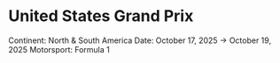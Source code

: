 # United States Grand Prix

Continent: North & South America
Date: October 17, 2025 → October 19, 2025
Motorsport: Formula 1